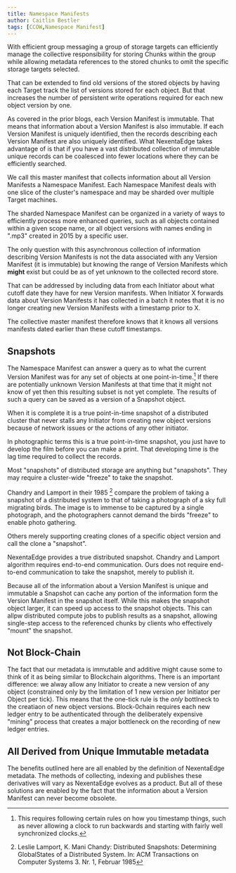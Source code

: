 ```yaml
---
title: Namespace Manifests
author: Caitlin Bestler
tags: [CCOW,Namespace Manifest]
---
```

With efficient group messaging a group of storage targets can efficiently manage the collective responsibility for storing Chunks within the group while allowing metadata references to the stored chunks to omit the specific storage targets selected.

That can be extended to find old versions of the stored objects by having each Target track the list of versions stored for each object. But that increases the number of persistent write operations required for each new object version by one.

As covered in the prior blogs, each Version Manifest is immutable. That means that information about a Version Manifest is also immutable. If each Version Manifest is uniquely identified, then the records describing each Version Manifest are also uniquely identified. What NexentaEdge takes advantage of is that if you have a vast distributed collection of immutable unique records can be coalesced into fewer locations where they can be efficiently searched.

We call this master manifest that collects information about all Version Manifests a Namespace Manifest. Each Namespace Manifest deals with one slice of the cluster's namespace and may be sharded over multiple Target machines.

The sharded Namespace Manifest can be organized in a variety of ways to efficiently process more enhanced queries, such as all objects contained within a given scope name, or all object versions with names ending in ".mp3" created in 2015 by a specific user.

The only question with this asynchronous collection of information describing Version Manifests is not the data associated with any Version Manifest (it is immutable) but knowing the range of Version Manifests which **might** exist but could be as of yet unknown to the collected record store.

That can be addressed by including data from each Initiator about what cutoff date they have for new Version manifests. When Initiator X forwards data about Version Manifests it has collected in a batch it notes that it is no longer creating new Version Manifests with a timestamp prior to X.

The collective master manifest therefore knows that it knows all versions manifests dated earlier than these cutoff timestamps.

## Snapshots
The Namespace Manifest can answer a query as to what the current Version Manifest was for any set of objects at one point-in-time.[^1] If there are potentially unknown Version Manifests at that time that it might not know of yet then this resulting subset is not yet complete. The results of such a query can be saved as a version of a Snapshot object.

[^1]: This requires following certain rules on how you timestamp things, such as never allowing a clock to run backwards and starting with fairly well synchronized clocks.

When it is complete it is a true point-in-time snapshot of a distributed cluster that never stalls any Initiator from creating new object versions because of network issues or the actions of any other initiator.

In photographic terms this is a true point-in-time snapshot, you just have to develop the film before you can make a print. That developing time is the lag time required to collect the records.

Most "snapshots" of distributed storage are anything but "snapshots". They may require a cluster-wide "freeze" to take the snapshot.

Chandry and Lamport in their 1985  [^2] compare the problem of taking a snapshot of a distributed system to that of taking a photograph of a sky full migrating birds. The image is to immense to be captured by a single photograph, and the photographers cannot demand the birds "freeze" to enable photo gathering.

[^2]: Leslie Lamport, K. Mani Chandy: Distributed Snapshots: Determining GlobalStates of a Distributed System.
In: ACM Transactions on Computer Systems 3. Nr. 1, Februar 1985

Others merely supporting creating clones of a specific object version and call the clone a "snapshot".

NexentaEdge provides a true distributed snapshot. Chandry and Lamport algorithm requires end-to-end communication. Ours does not require end-to-end communication to take the snapshot, merely to publish it.

Because all of the information about a Version Manifest is unique and immutable a Snapshot can cache any portion of the information form the Version Manifest in the snapshot itself. While this makes the snapshot object larger, it can speed up access to the snapshot objects. This can allpw distributed compute jobs to publish results as a snapshot, allowing single-step access to the referenced chunks by clients who effectively "mount" the snapshot.

## Not Block-Chain
The fact that our metadata is immutable and additive might cause some to think of it as being similar to Blockchain algorithms. There is an important difference: we alway allow any Initiator to create a new version of any object (constrained only by the limitation of 1 new version per Initiator per Object per tick). This means that the one-tick rule is the *only* bottlneck to the creatiaon of new object versions. Block-0chain requires each new ledger entry to be authenticated through the deliberately expensive "mining" process that creates a major bottleneck on the recording of new ledger entries.

## All Derived from Unique Immutable metadata
The benefits outlined here are all enabled by the definition of NexentaEdge metadata. The methods of collecting, indexing and publishes these derivatives will vary as NexentaEdge evolves as a product. But all of these solutions are enabled by the fact that the information about a Version Manifest can never become obsolete.
